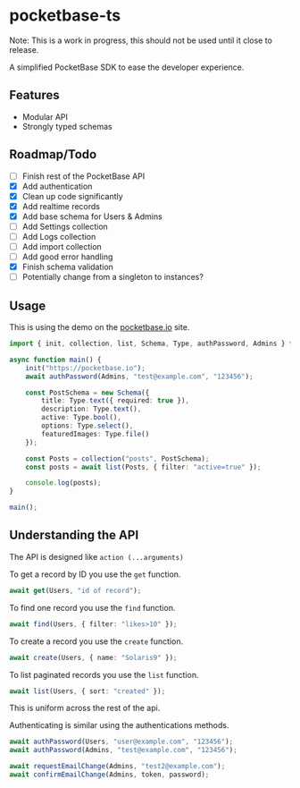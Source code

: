 # pocketbase-ts

Note: This is a work in progress, this should not be used until it close to release.

A simplified PocketBase SDK to ease the developer experience.

## Features

- Modular API
- Strongly typed schemas

## Roadmap/Todo

- [ ] Finish rest of the PocketBase API
- [x] Add authentication
- [x] Clean up code significantly
- [x] Add realtime records
- [x] Add base schema for Users & Admins
- [ ] Add Settings collection
- [ ] Add Logs collection
- [ ] Add import collection
- [ ] Add good error handling
- [x] Finish schema validation
- [ ] Potentially change from a singleton to instances?

## Usage

This is using the demo on the [pocketbase.io](https://pocketbase.io/demo) site.

```typescript
import { init, collection, list, Schema, Type, authPassword, Admins } from "pocketbase-ts";

async function main() {
    init("https://pocketbase.io");
    await authPassword(Admins, "test@example.com", "123456");

    const PostSchema = new Schema({
        title: Type.text({ required: true }),
        description: Type.text(),
        active: Type.bool(),
        options: Type.select(),
        featuredImages: Type.file()
    });

    const Posts = collection("posts", PostSchema);
    const posts = await list(Posts, { filter: "active=true" });

    console.log(posts);
}

main();
```

## Understanding the API

The API is designed like `action (...arguments)`

To get a record by ID you use the `get` function.

```ts
await get(Users, "id of record");
```

To find one record you use the `find` function.

```ts
await find(Users, { filter: "likes>10" });
```

To create a record you use the `create` function.

```ts
await create(Users, { name: "Solaris9" });
```

To list paginated records you use the `list` function.

```ts
await list(Users, { sort: "created" });
```

This is uniform across the rest of the api.

Authenticating is similar using the authentications methods.

```ts
await authPassword(Users, "user@example.com", "123456");
await authPassword(Admins, "test@example.com", "123456");

await requestEmailChange(Admins, "test2@example.com");
await confirmEmailChange(Admins, token, password);
```
